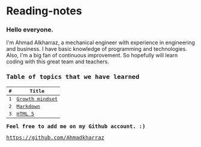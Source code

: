 # Reading-notes

### Hello everyone.
I'm Ahmad Alkharraz, a mechanical engineer with experience in engineering and business.
I have basic knowledge of programming and technologies. Also, I'm a big fan of continuous improvement.
So hopefully will learn coding with this great team and teachers.

<kbd>

### Table of topics that we have learned

| #  | Title |
| ------------- | ------------- |
| 1  | [Growth mindset](growthmindset.md)  |
| 2  | [Markdown](markdown.md) |
| 3  | [HTML 5](HTML5.md) |


<kbd>

**Feel free to add me on my Github account. :)**

https://github.com/Ahmadkharraz
